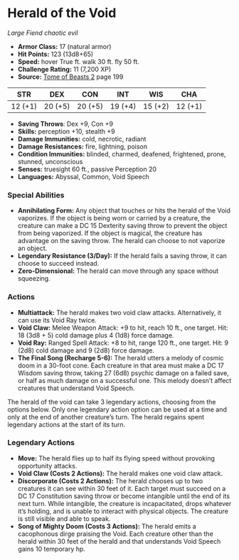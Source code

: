 # Herald of the Void

*Large* *Fiend* *chaotic evil*

- **Armor Class:** 17 (natural armor)
- **Hit Points:** 123 (13d8+65)
- **Speed:** hover True ft. walk 30 ft. fly 50 ft.
- **Challenge Rating:** 11 (7,200 XP)
- **Source:** [Tome of Beasts 2](https://koboldpress.com/kpstore/product/tome-of-beasts-2-for-5th-edition) page 199

| STR | DEX | CON | INT | WIS | CHA |
| --- | --- | --- | --- | --- | --- |
| 12 (+1) | 20 (+5) | 20 (+5) | 19 (+4) | 15 (+2) | 12 (+1) |

- **Saving Throws**: Dex +9, Con +9
- **Skills:** perception +10, stealth +9
- **Damage Immunities:** cold, necrotic, radiant
- **Damage Resistances:** fire, lightning, poison
- **Condition Immunities:** blinded, charmed, deafened, frightened, prone, stunned, unconscious
- **Senses:** truesight 60 ft., passive Perception 20
- **Languages:** Abyssal, Common, Void Speech
### Special Abilities
- **Annihilating Form:** Any object that touches or hits the herald of the Void vaporizes. If the object is being worn or carried by a creature, the creature can make a DC 15 Dexterity saving throw to prevent the object from being vaporized. If the object is magical, the creature has advantage on the saving throw. The herald can choose to not vaporize an object.
- **Legendary Resistance (3/Day):** If the herald fails a saving throw, it can choose to succeed instead.
- **Zero-Dimensional:** The herald can move through any space without squeezing.
### Actions
- **Multiattack:** The herald makes two void claw attacks. Alternatively, it can use its Void Ray twice.
- **Void Claw:** Melee Weapon Attack: +9 to hit, reach 10 ft., one target. Hit: 18 (3d8 + 5) cold damage plus 4 (1d8) force damage.
- **Void Ray:** Ranged Spell Attack: +8 to hit, range 120 ft., one target. Hit: 9 (2d8) cold damage and 9 (2d8) force damage.
- **The Final Song (Recharge 5-6):** The herald utters a melody of cosmic doom in a 30-foot cone. Each creature in that area must make a DC 17 Wisdom saving throw, taking 27 (6d8) psychic damage on a failed save, or half as much damage on a successful one. This melody doesn’t affect creatures that understand Void Speech.

The herald of the void can take 3 legendary actions, choosing from the options below. Only one legendary action option can be used at a time and only at the end of another creature’s turn. The herald regains spent legendary actions at the start of its turn.
### Legendary Actions
- **Move:** The herald flies up to half its flying speed without provoking opportunity attacks.
- **Void Claw (Costs 2 Actions):** The herald makes one void claw attack.
- **Discorporate (Costs 2 Actions):** The herald chooses up to two creatures it can see within 30 feet of it. Each target must succeed on a DC 17 Constitution saving throw or become intangible until the end of its next turn. While intangible, the creature is incapacitated, drops whatever it’s holding, and is unable to interact with physical objects. The creature is still visible and able to speak.
- **Song of Mighty Doom (Costs 3 Actions):** The herald emits a cacophonous dirge praising the Void. Each creature other than the herald within 30 feet of the herald and that understands Void Speech gains 10 temporary hp.
